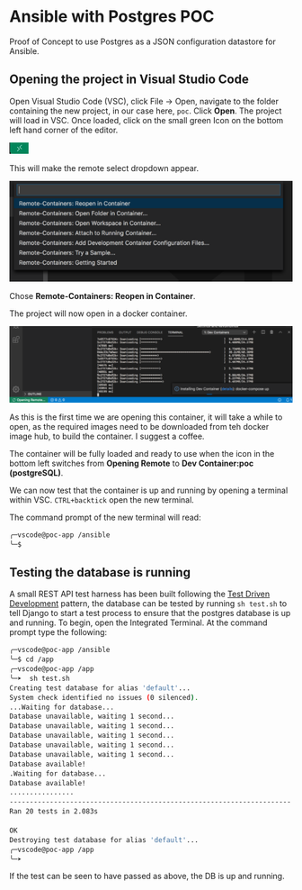 # Ansible with Postgres POC

Proof of Concept to use Postgres as a JSON configuration datastore for Ansible.


## Opening the project in Visual Studio Code

Open Visual Studio Code (VSC), click File -> Open, navigate to the folder containing the new project, in our case here, `poc`. Click **Open**.  The project will load in VSC.  Once loaded, click on the small green Icon on the bottom left hand corner of the editor. 

![Remote Icon](img/vsc-icon.png)

This will make the remote select dropdown appear.  

![Remote Icon](img/vsc-remoteopen.png)

Chose **Remote-Containers: Reopen in Container**.

The project will now open in a docker container.

![Remote Icon](img/vsc-opening.png)

As this is the first time we are opening this container, it will take a while to open, as the required images need to be downloaded from teh docker image hub, to build the container. I suggest a coffee.

The container will be fully loaded and ready to use when the icon in the bottom left switches from **Opening Remote** to **Dev Container:poc (postgreSQL)**.

We can now test that the container is up and running by opening a terminal within VSC.  `CTRL+backtick` open the new terminal.

The command prompt of the new terminal will read:

``` bash
╭─vscode@poc-app /ansible
╰─$
```

## Testing the database is running

A small REST API test harness has been built following the [Test Driven Development](https://en.wikipedia.org/wiki/Test-driven_development) pattern, the database can be tested by running `sh test.sh` to tell Django to start a test process to ensure that the postgres database is up and running.  To begin, open the Integrated Terminal.  At the command prompt type the following:

```bash
╭─vscode@poc-app /ansible 
╰─$ cd /app 
╭─vscode@poc-app /app  
╰─➤  sh test.sh             
Creating test database for alias 'default'...
System check identified no issues (0 silenced).
...Waiting for database...
Database unavailable, waiting 1 second...
Database unavailable, waiting 1 second...
Database unavailable, waiting 1 second...
Database unavailable, waiting 1 second...
Database unavailable, waiting 1 second...
Database available!
.Waiting for database...
Database available!
................
----------------------------------------------------------------------
Ran 20 tests in 2.083s

OK
Destroying test database for alias 'default'...
╭─vscode@poc-app /app
╰─➤  
```

If the test can be seen to have passed as above, the DB is up and running.
